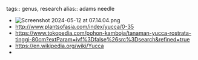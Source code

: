 tags:: genus, research
alias:: adams needle

- ![Screenshot 2024-05-12 at 07.14.04.png](../assets/Screenshot_2024-05-12_at_07.14.04_1715498123967_0.png)
- http://www.plantsofasia.com/index/yucca/0-35
- https://www.tokopedia.com/pohon-kamboja/tanaman-yucca-rostrata-tinggi-80cm?extParam=ivf%3Dfalse%26src%3Dsearch&refined=true
- https://en.wikipedia.org/wiki/Yucca
-